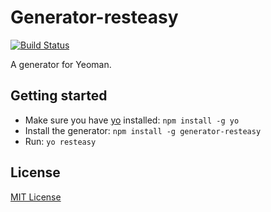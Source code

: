 # Generator-resteasy
[![Build Status](https://secure.travis-ci.org/3gweb/generator-resteasy.png?branch=master)](https://travis-ci.org/RafaelLucio/generator-resteasy)

A generator for Yeoman.

## Getting started
- Make sure you have [yo](https://github.com/yeoman/yo) installed:
    `npm install -g yo`
- Install the generator: `npm install -g generator-resteasy`
- Run: `yo resteasy`

## License
[MIT License](http://en.wikipedia.org/wiki/MIT_License)
